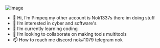 
![image](https://user-images.githubusercontent.com/70778993/168231188-ca49c32f-88d3-4c6e-b372-eb09c869b2e5.png)
- 👋 Hi, I’m Pimpeq my other account is Nok1337s there im doing stuff
- 👀 I’m interested in cyber and software's 
- 🌱 I’m currently learning coding 
- 💞️ I’m looking to collaborate on making tools multitools
- 📫 How to reach me discord nok#1079 telegram nok

